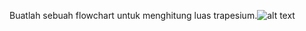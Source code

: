 Buatlah sebuah flowchart untuk menghitung luas trapesium.![alt text](https://github.com/abdansyakur14002/DE_Abdan-Syakur/blob/main/02.Introduction%20Algorithm/Screenshot/soalno2.jpeg?raw=true)